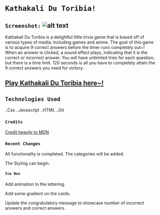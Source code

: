 # `Kathakali Du Toribia!`

## `Screenshot:` ![alt text](./assets/Screenshot%202024-04-04%20at%203.38.55 PM.png)






Kathakali Du Toribia is a delightful little trivia game that is based off of various types of media: including games and anime. 
The goal of this game is to acquire 9 correct answers before the timer runs completely out~!
When an answer is clicked, a sound effect plays, indicating that it is the correct or incorrect answer.
You will have unlimited tries for each question, but there is a time limit. 120 seconds is all you have to completely attain the 9 correct answers you need for victory.


## [Play Kathakali Du Toribia here~!](https://kathakalidutoribia.netlify.app/)


## `Technologies Used`

..Css
..Javascript
..HTML
..Git


### `Credits`

[Credit heavily to MDN](https://developer.mozilla.org/en-US/)


### `Recent Changes`
All functionality is completed. The categories will be added.


The Styling can begin.



#### `Ice Box`

Add animation to the lettering.

Add some gradient on the cards.


Update the congratulatory message to showcase number of incorrect answers and correct answers.



